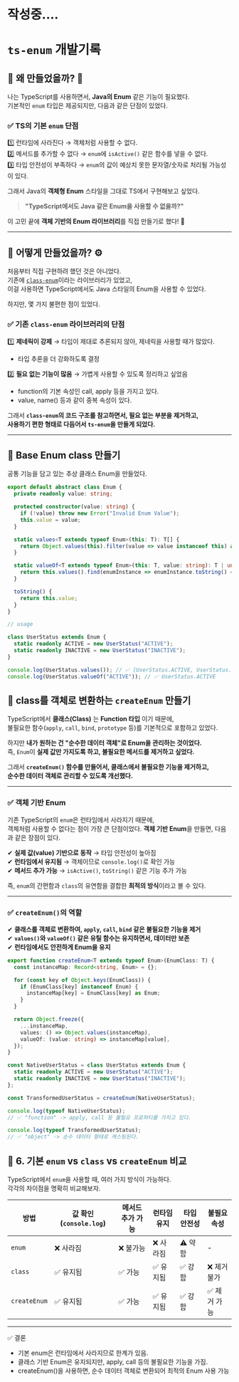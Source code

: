 # 작성중....

# `ts-enum` 개발기록

## 📌  왜 만들었을까? 🤔  
나는 TypeScript를 사용하면서, **Java의 Enum** 같은 기능이 필요했다.  
기본적인 `enum` 타입은 제공되지만, 다음과 같은 단점이 있었다.  

### ✅ **TS의 기본 `enum` 단점**
1️⃣ 런타임에 사라진다  → 객체처럼 사용할 수 없다.  
2️⃣ 메서드를 추가할 수 없다  → `enum`에 `isActive()` 같은 함수를 넣을 수 없다.  
3️⃣ 타입 안전성이 부족하다  → `enum`의 값이 예상치 못한 문자열/숫자로 처리될 가능성이 있다.  

그래서 Java의 **객체형 Enum** 스타일을 그대로 TS에서 구현해보고 싶었다.  
> **"TypeScript에서도 Java 같은 Enum을 사용할 수 없을까?"**  

이 고민 끝에 **객체 기반의 Enum 라이브러리**를 직접 만들기로 했다! 🎉  

---

## 📌 어떻게 만들었을까? ⚙️  

처음부터 직접 구현하려 했던 것은 아니었다.  
기존에 [`class-enum`](https://github.com/banlife/class-enum)이라는 라이브러리가 있었고,  
이걸 사용하면 TypeScript에서도 Java 스타일의 Enum을 사용할 수 있었다.  

하지만, 몇 가지 불편한 점이 있었다.  

### ✅ 기존 `class-enum` 라이브러리의 단점
1️⃣ **제네릭이 강제** → 타입이 제대로 추론되지 않아, 제네릭을 사용할 때가 많았다.
 - 타입 추론을 더 강화하도록 결정

2️⃣ **필요 없는 기능이 많음**  → 가볍게 사용할 수 있도록 정리하고 싶었음  
 - function의 기본 속성인 call, apply 등을 가지고 있다. 
 - value, name() 등과 같이 중복 속성이 있다.

그래서 **`class-enum`의 코드 구조를 참고하면서, 필요 없는 부분을 제거하고,  
사용하기 편한 형태로 다듬어서 `ts-enum`을 만들게 되었다.** 

---

## 📌 Base Enum class 만들기

공통 기능을 담고 있는 추상 클래스 Enum을 만들었다.

```ts 
export default abstract class Enum {
  private readonly value: string;

  protected constructor(value: string) {
    if (!value) throw new Error("Invalid Enum Value");
    this.value = value;
  }

  static values<T extends typeof Enum>(this: T): T[] {
    return Object.values(this).filter(value => value instanceof this) as T[];
  }

  static valueOf<T extends typeof Enum>(this: T, value: string): T | undefined {
    return this.values().find(enumInstance => enumInstance.toString() === value);
  }

  toString() {
    return this.value;
  }
}

// usage

class UserStatus extends Enum {
  static readonly ACTIVE = new UserStatus("ACTIVE");
  static readonly INACTIVE = new UserStatus("INACTIVE");
}

console.log(UserStatus.values()); // ✅ [UserStatus.ACTIVE, UserStatus.INACTIVE]
console.log(UserStatus.valueOf("ACTIVE")); // ✅ UserStatus.ACTIVE
```

## 📌 class를 객체로 변환하는 `createEnum` 만들기  

TypeScript에서 **클래스(Class)** 는 **Function 타입** 이기 때문에,  
불필요한 함수(`apply`, `call`, `bind`, `prototype` 등)를 기본적으로 포함하고 있었다.  

하지만 **내가 원하는 건 "순수한 데이터 객체"로 Enum을 관리하는 것이었다.**  
즉, `Enum`이 **실제 값만 가지도록 하고, 불필요한 메서드를 제거하고 싶었다.**  

그래서 **`createEnum()` 함수를 만들어서, 클래스에서 불필요한 기능을 제거하고,  
순수한 데이터 객체로 관리할 수 있도록 개선했다.**  

---

### ✅ 객체 기반 Enum

기존 TypeScript의 `enum`은 런타임에서 사라지기 때문에,  
객체처럼 사용할 수 없다는 점이 가장 큰 단점이었다.
**객체 기반 Enum**을 만들면, 다음과 같은 장점이 있다.

✔ **실제 값(value) 기반으로 동작** → 타입 안전성이 높아짐  
✔ **런타임에서 유지됨** → 객체이므로 `console.log()`로 확인 가능  
✔ **메서드 추가 가능** → `isActive()`, `toString()` 같은 기능 추가 가능  

즉, `enum`의 간편함과 `class`의 유연함을 결합한 **최적의 방식**이라고 볼 수 있다.  

---

### ✅ `createEnum()`의 역할  
✔ **클래스를 객체로 변환하여, `apply`, `call`, `bind` 같은 불필요한 기능을 제거**  
✔ **`values()`와 `valueOf()` 같은 유틸 함수는 유지하면서, 데이터만 보존**  
✔ **런타임에서도 안전하게 Enum을 유지**  

```ts
export function createEnum<T extends typeof Enum>(EnumClass: T) {
  const instanceMap: Record<string, Enum> = {};

  for (const key of Object.keys(EnumClass)) {
    if (EnumClass[key] instanceof Enum) {
      instanceMap[key] = EnumClass[key] as Enum;
    }
  }

  return Object.freeze({
    ...instanceMap,
    values: () => Object.values(instanceMap),
    valueOf: (value: string) => instanceMap[value],
  });
}
```

```ts
const NativeUserStatus = class UserStatus extends Enum {
  static readonly ACTIVE = new UserStatus("ACTIVE");
  static readonly INACTIVE = new UserStatus("INACTIVE");
};

const TransformedUserStatus = createEnum(NativeUserStatus);

console.log(typeof NativeUserStatus); 
// ✅ "function" -> apply, call 등 불필요 프로퍼티를 가지고 있다.

console.log(typeof TransformedUserStatus); 
// ✅ "object" -> 순수 데이터 형태로 캐스팅된다.
```

## 📌 6. 기본 `enum` vs `class` vs `createEnum` 비교

TypeScript에서 `enum`을 사용할 때, 여러 가지 방식이 가능하다.  
각각의 차이점을 명확히 비교해보자.

| 방법 | 값 확인 (`console.log`) | 메서드 추가 가능 | 런타임 유지 | 타입 안전성 | 불필요 속성 |
|------|-----------------|--------------|------------|------------|------------|
| `enum` | ❌ 사라짐 | ❌ 불가능 | ❌ 사라짐 | ⚠️ 약함 | - |
| `class` | ✅ 유지됨 | ✅ 가능 | ✅ 유지됨 | ✅ 강함 | ❌ 제거 불가|
| `createEnum` | ✅ 유지됨 | ✅ 가능 | ✅ 유지됨 | ✅ 강함 | ✅ 제거 가능 |

---

✅ 결론

- 기본 enum은 런타임에서 사라지므로 한계가 있음.
- 클래스 기반 Enum은 유지되지만, apply, call 등의 불필요한 기능을 가짐.
- createEnum()을 사용하면, 순수 데이터 객체로 변환되어 최적의 Enum 사용 가능
